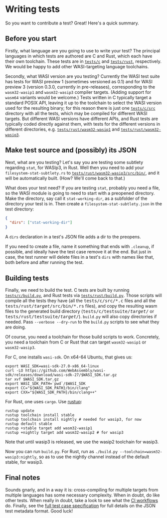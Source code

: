 # Writing tests

So you want to contribute a test?  Great!  Here's a quick summary.

## Before you start

Firstly, what language are you going to use to write your test?  The
principal languages in which tests are authored are C and Rust, which
each have their own toolchain.  These tests are in
[`tests/c`](../tests/c/) and [`tests/rust`](../tests/rust/),
respectively.  We would be happy to add other WASI-targeting language
toolchains.

Secondly, what WASI version are you testing?  Currently the WASI test
suite has tests for WASI preview 1 (sometimes versioned as 0.1) and for
WASI preview 3 (version 0.3.0, currently in pre-releases), corresponding
to the `wasm32-wasip1` and `wasm32-wasip3` compiler targets.  (Adding
support for `wasm64` variants would be welcome.)  Tests written in C
typically target a standard POSIX API, leaving it up to the toolchain to
select the WASI version used for the resulting binary; for this reason
there is just one [`tests/c/src`](../tests/c/src) directory with all the
tests, which may be compiled for different WASI targets.  But different
WASI versions have different APIs, and Rust tests are typically coded
directly against them, with tests for the different versions in
different directories, e.g.
[`tests/rust/wasm32-wasip1`](../tests/rust/wasm32-wasip1) and
[`tests/rust/wasm32-wasip3`](../tests/rust/wasm32-wasip3).

## Make test source and (possibly) its JSON

Next, what are you testing?  Let's say you are testing some subtlety
regarding `stat`, for WASIp3, in Rust.  Well then you need to add your
`filesystem-stat-subtlety.rs` to
[`tests/rust/wasm32-wasip3/src/bin/`](../tests/rust/wasm32-wasip3/src/bin/),
and it will be automatically built.  (How?  We'll come back to that.)

What does your test need?  If you are testing `stat`, probably you need
a file, so the WASI module is going to need to start with a preopened
directory.  Make the directory, say call it `stat-working-dir`, as a
subfolder of the directory your test is in.  Then create a
`filesystem-stat-subtlety.json` in the test directory:

```json
{
  "dirs": ["stat-working-dir"]
}
```

A `dirs` declaration in a test's JSON file adds a dir to the preopens.

If you need to create a file, name it something that ends with
`.cleanup`, if possible, and ideally have the test case remove it at the
end.  But just in case, the test runner will delete files in a test's
`dirs` with names like that, both before and after running the test.


## Building tests

Finally, we need to build the test.  C tests are built by running
[`tests/c/build.py`](../tests/c/build.py), and Rust tests via
[`tests/rust/build.py`](../tests/rust/build.py).  Those scripts will
compile all the tests they have (all the <tt>tests/c/src/\*.c</tt> files
and all the <tt>tests/rust/<i>target</i>/src/bin/\*.rs</tt> files), and
copy the resulting wasm files to the generated build directory
(<tt>tests/c/testsuite/<i>target</i>/</tt> or
<tt>tests/rust/testsuite/<i>target</i>/</tt>).  `build.py` will also
copy directories if needed.  Pass `--verbose --dry-run` to the
`build.py` scripts to see what they are doing.

Of course, you need a toolchain for those build scripts to work.
Concretely, you need a toolchain from C or Rust that can target
`wasm32-wasip1` or `wasm32-wasip3`.

For C, one installs `wasi-sdk`.  On x64-64 Ubuntu, that gives us:

```
export WASI_SDK=wasi-sdk-27.0-x86_64-linux
curl -LO https://github.com/WebAssembly/wasi-sdk/releases/download/wasi-sdk-27/$WASI_SDK.tar.gz
tar xvf $WASI_SDK.tar.gz
export WASI_SDK_PATH=`pwd`/$WASI_SDK
export CC="${WASI_SDK_PATH}/bin/clang"
export CXX="${WASI_SDK_PATH}/bin/clang++"
```

For Rust, one uses `cargo`.  Use [rustup](https://rustup.rs/):

```
rustup update
rustup toolchain install stable
rustup toolchain install nightly # needed for wasip3, for now
rustup default stable
rustup +stable target add wasm32-wasip1
rustup +nightly target add wasm32-wasip2 # for wasip3
```

Note that until wasip3 is released, we use the wasip2 toolchain for
wasip3.

Now you can run `build.py`.  For Rust, run as `./build.py
--toolchain=wasm32-wasip3:nightly`, so as to use the nightly channel
instead of the default stable, for wasip3.

## Final notes

Sounds gnarly, and in a way it is: cross-compiling for multiple targets
from multiple languages has some necessary complexity.  When in doubt,
do like other tests.  When really in doubt, take a look to see what the
[CI workflows](../.github/workflows/compile-tests.yml) do.  Finally, see
the [full test case specification](./specification.md) for full details
on the JSON test metadata format.  Good luck!
